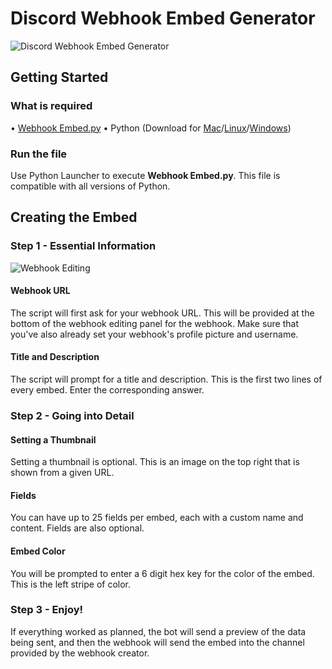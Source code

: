 # Discord Webhook Embed Generator

![Discord Webhook Embed Generator](https://i.imgur.com/vUDRSvW.png)

## Getting Started

### What is required

• [Webhook Embed.py](https://www.dropbox.com/s/oku8rvg75yjsyxh/Webhook%20Embed.py?dl=1)
• Python (Download for [Mac](https://www.python.org/ftp/python/3.6.5/python-3.6.5-macosx10.6.pkg)/[Linux](https://www.python.org/ftp/python/3.6.5/Python-3.6.5.tar.xz)/[Windows](https://www.python.org/ftp/python/3.6.5/python-3.6.5-amd64.exe))

### Run the file

Use Python Launcher to execute **Webhook Embed.py**. This file is compatible with all versions of Python.

## Creating the Embed

### Step 1 - Essential Information

![Webhook Editing](https://i.imgur.com/1Z71brT.png)

#### Webhook URL

The script will first ask for your webhook URL. This will be provided at the bottom of the webhook editing panel for the webhook.
Make sure that you've also already set your webhook's profile picture and username.

#### Title and Description

The script will prompt for a title and description. This is the first two lines of every embed. Enter the corresponding answer.

### Step 2 - Going into Detail

#### Setting a Thumbnail

Setting a thumbnail is optional. This is an image on the top right that is shown from a given URL.

#### Fields

You can have up to 25 fields per embed, each with a custom name and content. Fields are also optional.

#### Embed Color

You will be prompted to enter a 6 digit hex key for the color of the embed. This is the left stripe of color.

### Step 3 - Enjoy!

If everything worked as planned, the bot will send a preview of the data being sent, and then the webhook will send the embed into the channel provided by the webhook creator.

